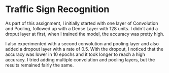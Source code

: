 # Traffic Sign Recognition

As part of this assignment, I initially started with one layer of Convolution and Pooling, followed up with a Dense Layer with 128 units. I didn't add a droput layer at first, when I trained the model, the accuracy was pretty high.

I also experimented with a second convolution and pooling layer and also added a dropout layer with a rate of 0.5. With the dropout, I noticed that the accuracy was lower in 10 epochs and it took longer to reach a high accuracy. I tried adding multiple convolution and pooling layers, but the results remained fairly the same.